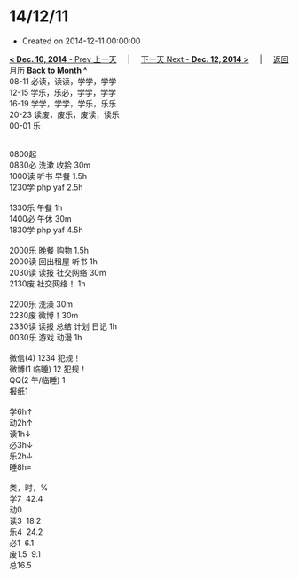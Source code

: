 # 14/12/11

- Created on 2014-12-11 00:00:00

[**< Dec. 10, 2014** - Prev 上一天](/lifelogs/2014/12/d10.md) &nbsp; &nbsp; | &nbsp; &nbsp; [下一天 Next - **Dec. 12, 2014 >**](/lifelogs/2014/12/d12.md) &nbsp; &nbsp; |  &nbsp; &nbsp; [返回月历 **Back to Month ^**](/lifelogs/2014/12/index.md)
<br/>08-11 必读，读读，学学，学学<br/>12-15 学乐，乐必，学学，学学<br/>16-19 学学，学学，学乐，乐乐<br/>20-23 读废，废乐，废读，读乐<br/>00-01 乐<div><br/></div>0800起<br/>0830必 洗漱 收拾 30m<br/>1000读 听书 早餐 1.5h<br/>1230学 php yaf 2.5h<div><br/></div>1330乐 午餐 1h<br/>1400必 午休 30m<br/>1830学 php yaf 4.5h<div><br/></div>2000乐 晚餐 购物 1.5h<br/>2000读 回出租屋 听书 1h<br/>2030读 读报 社交网络 30m<br/>2130废 社交网络！ 1h<div><br/></div>2200乐 洗澡 30m<br/>2230废 微博！30m<br/>2330读 读报 总结 计划 日记 1h<br/>0030乐 游戏 动漫 1h<div><br/></div>微信(4) 1234 犯规！<br/>微博(1 临睡) 12 犯规！<br/>QQ(2 午/临睡) 1<br/>报纸1<div><br/></div>学6h↑<br/>动2h↑<br/>读1h↓<br/>必3h↓<br/>乐2h↓<br/>睡8h=<div><br/></div>类，时，%<br/>学7  42.4<br/>动0<br/>读3  18.2<br/>乐4  24.2<br/>必1  6.1<br/>废1.5  9.1<br/>总16.5</div>
